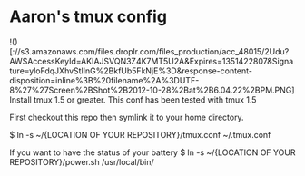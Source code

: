 Aaron's tmux config
===================

!()[://s3.amazonaws.com/files.droplr.com/files_production/acc_48015/2Udu?AWSAccessKeyId=AKIAJSVQN3Z4K7MT5U2A&Expires=1351422807&Signature=yloFdqJXhvStlInG%2BkfUb5FkNjE%3D&response-content-disposition=inline%3B%20filename%2A%3DUTF-8%27%27Screen%2BShot%2B2012-10-28%2Bat%2B6.04.22%2BPM.PNG]
Install tmux 1.5 or greater.  This conf has been tested with tmux 1.5


First checkout this repo then symlink it to your home directory.

$ ln -s ~/{LOCATION OF YOUR REPOSITORY}/tmux.conf ~/.tmux.conf

If you want to have the status of your battery
$ ln -s ~/{LOCATION OF YOUR REPOSITORY}/power.sh /usr/local/bin/

